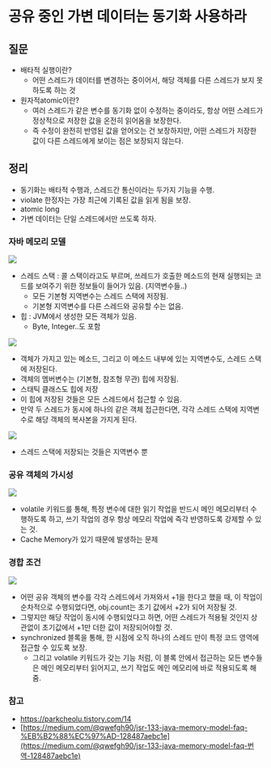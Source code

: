 # 공유 중인 가변 데이터는 동기화 사용하라



## 질문

- 배타적 실행이란?
  - 어떤 스레드가 데이터를 변경하는 중이어서, 해당 객체를 다른 스레드가 보지 못하도록 하는 것
- 원자적atomic이란?
  - 여러 스레드가 같은 변수를 동기화 없이 수정하는 중이라도, 항상 어떤 스레드가 정상적으로 저장한 값을 온전히 읽어옴을 보장한다.
  - 즉 수정이 완전히 반영된 값을 얻어오는 건 보장하지만, 어떤 스레드가 저장한 값이 다른 스레드에게 보이는 점은 보장되지 않는다.

## 정리

- 동기화는 배타적 수행과, 스레드간 통신이라는 두가지 기능을 수행.
- violate 한정자는 가장 최근에 기록된 값을 읽게 됨을 보장.
- atomic long
- 가변 데이터는 단일 스레드에서만 쓰도록 하자.



### 자바 메모리 모델

![](https://t1.daumcdn.net/cfile/tistory/2759DB4356F40F6827)



- 스레드 스택 : 콜 스택이라고도 부르며, 쓰레드가 호출한 메소드의 현재 실행되는 코드를 보여주기 위한 정보들이 들어가 있음. (지역변수들..)
  - 모든 기본형 지역변수는 스레드 스택에 저장됨. 
  - 기본형 지역변수를 다른 스레드와 공유할 수는 없음.
- 힙 : JVM에서 생성한 모든 객체가 있음.
  - Byte, Integer..도 포함

![](https://t1.daumcdn.net/cfile/tistory/2737794856F415BA29)

- 객체가 가지고 있는 메소드, 그리고 이 메소드 내부에 있는 지역변수도, 스레드 스택에 저장된다.
- 객체의 멤버변수는 (기본형, 참조형 무관) 힙에 저장됨.
- 스태틱 클래스도 힙에 저장
- 이 힙에 저장된 것들은 모든 스레드에서 접근할 수 있음.
- 만약 두 스레드가 동시에 하나의 같은 객체 접근한다면, 각각 스레드 스택에 지역변수로 해당 객체의 복사본을 가지게 된다.



![](https://t1.daumcdn.net/cfile/tistory/2120924256F53DD115)

- 스레드 스택에 저장되는 것들은 지역변수 뿐



### 공유 객체의 가시성

![](https://t1.daumcdn.net/cfile/tistory/272DA53E56F5763F0B)

- volatile 키워드를 통해, 특정 변수에 대한 읽기 작업을 반드시 메인 메모리부터 수행하도록 하고, 쓰기 작업의 경우 항상 메모리 작업에 즉각 반영하도록 강제할 수 있는 것.
- Cache Memory가 있기 때문에 발생하는 문제



### 경합 조건

![](https://t1.daumcdn.net/cfile/tistory/2211BB3C56F57A7403)

- 어떤 공유 객체의 변수를 각각 스레드에서 가져와서 +1을 한다고 했을 때, 이 작업이 순차적으로 수행되었다면, obj.count는 초기 값에서 +2가 되어 저장될 것.
- 그렇지만 해당  작업이 동시에 수행되었다고 하면, 어떤 스레드가 적용될 것인지 상관없이 초기값에서 +1만 더한 값이 저장되어야할 것.
- synchronized 블록을 통해, 한 시점에 오직 하나의 스레드 만이 특정 코드 영역에 접근할 수 있도록 보장.
  - 그리고 volatile 키워드가 갖는 기능 처럼, 이 블록 안에서 접근하는 모든 변수들은 메인 메모리부터 읽어지고, 쓰기 작업도 메인 메모리에 바로 적용되도록 해줌.



### 참고

- https://parkcheolu.tistory.com/14
- [https://medium.com/@qwefgh90/jsr-133-java-memory-model-faq-%EB%B2%88%EC%97%AD-128487aebc1e](https://medium.com/@qwefgh90/jsr-133-java-memory-model-faq-번역-128487aebc1e)
